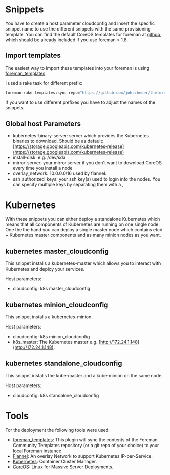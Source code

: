 # Snippets
You have to create a host parameter cloudconfig and insert the specific snippet name to use the different snippets with the same provisioning template. You can find the default CoreOS templates for foreman at [github](https://github.com/theforeman/community-templates/tree/develop/coreos), which should be already included if you use foreman > 1.8.

## Import templates
The easiest way to import these templates into your foreman is using [foreman_templates](https://github.com/theforeman/foreman_templates).

I used a rake task for different prefix:

```Bash
foreman-rake templates:sync repo="https://github.com/johscheuer/theforeman-coreos-kubernetes.git" prefix="k8s" dirname="/k8s"
```

If you want to use different prefixes you have to adjust the names of the snippets.

## Global host Parameters
- kubernetes-binary-server: server which provides the Kubernetes binaries to download. Should be as default: [https://storage.googleapis.com/kubernetes-release](https://storage.googleapis.com/kubernetes-release)
- install-disk: e.g. /dev/sda
- mirror-server: your mirror server if you don't want to download CoreOS every time you install a node
- overlay_network: 10.0.0.0/16 used by flannel.
- ssh_authorized_keys: your ssh key(s) used to login into the nodes. You can specify multiple keys by separating them with a ,

# Kubernetes
With these snippets you can either deploy a standalone Kubernetes which means that all components of Kubernetes are running on one single node. One the the hand you can deploy a single master node which contains etcd + Kubernetes master components and as many minion nodes as you want.

## kubernetes master_cloudconfig
This snippet installs a kubernetes-master which allows you to interact with Kubernetes and deploy your services.

Host parameters:
- cloudconfig: k8s master_cloudconfig

## kubernetes minion_cloudconfig
This snippet installs a kubernetes-minion.

Host parameters:
- cloudconfig: k8s minion_cloudconfig
- k8s_master: The Kubernetes master e.g. [http://172.24.1.148](http://172.24.1.148).

## kubernetes standalone_cloudconfig
This snippet installs the kube-master and a kube-minion on the same node.

Host parameters:
- cloudconfig: k8s standalone_cloudconfig

# Tools
For the deployment the following tools were used:
- [foreman_templates](https://github.com/theforeman/foreman_templates): This plugin will sync the contents of the Foreman Community Templates repository (or a git repo of your choice) to your local Foreman instance
- [Flannel](https://github.com/coreos/flannel): An overlay Network to support Kubernetes IP-per-Service.
- [Kubernetes](https://github.com/GoogleCloudPlatform/kubernetes): Container Cluster Manager.
- [CoreOS](https://github.com/coreos): Linux for Massive Server Deployments.
